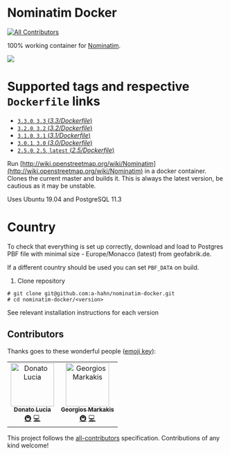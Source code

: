 # Nominatim Docker
[![All Contributors](https://img.shields.io/badge/all_contributors-2-orange.svg?style=flat-square)](#contributors)

100% working container for [Nominatim](https://github.com/openstreetmap/Nominatim).

[![](https://images.microbadger.com/badges/image/mediagis/nominatim.svg)](https://microbadger.com/images/mediagis/nominatim "Get your own image badge on microbadger.com")

# Supported tags and respective `Dockerfile` links #

- [`3.3.0`, `3.3`  (*3.3/Dockerfile*)](https://github.com/a-hahn/nominatim-docker/tree/master/3.3)
- [`3.2.0`, `3.2`  (*3.2/Dockerfile*)](https://github.com/a-hahn/nominatim-docker/tree/master/3.2)
- [`3.1.0`, `3.1`  (*3.1/Dockerfile*)](https://github.com/a-hahn/nominatim-docker/tree/master/3.1)
- [`3.0.1`, `3.0`  (*3.0/Dockerfile*)](https://github.com/a-hahn/nominatim-docker/tree/master/3.0)
- [`2.5.0`, `2.5`, `latest`  (*2.5/Dockerfile*)](https://github.com/a-hahn/nominatim-docker/tree/master/2.5)

Run [http://wiki.openstreetmap.org/wiki/Nominatim](http://wiki.openstreetmap.org/wiki/Nominatim) in a docker container. Clones the current master and builds it. This is always the latest version, be cautious as it may be unstable.

Uses Ubuntu 19.04 and PostgreSQL 11.3

# Country
To check that everything is set up correctly, download and load to Postgres PBF file with minimal size - Europe/Monacco (latest) from geofabrik.de.

If a different country should be used you can set `PBF_DATA` on build.

1. Clone repository

  ```
  # git clone git@github.com:a-hahn/nominatim-docker.git
  # cd nominatim-docker/<version>
  ```
See relevant installation instructions for each version

## Contributors

Thanks goes to these wonderful people ([emoji key](https://allcontributors.org/docs/en/emoji-key)):

<!-- ALL-CONTRIBUTORS-LIST:START - Do not remove or modify this section -->
<!-- prettier-ignore -->
<table><tr><td align="center"><a href="https://github.com/dlucia"><img src="https://avatars3.githubusercontent.com/u/1665623?v=4" width="100px;" alt="Donato Lucia"/><br /><sub><b>Donato Lucia</b></sub></a><br /><a href="#infra-dlucia" title="Infrastructure (Hosting, Build-Tools, etc)">🚇</a> <a href="https://github.com/mediagis/nominatim-docker/commits?author=dlucia" title="Code">💻</a></td><td align="center"><a href="https://github.com/geomark"><img src="https://avatars1.githubusercontent.com/u/1500692?v=4" width="100px;" alt="Georgios Markakis"/><br /><sub><b>Georgios Markakis</b></sub></a><br /><a href="#infra-geomark" title="Infrastructure (Hosting, Build-Tools, etc)">🚇</a> <a href="https://github.com/mediagis/nominatim-docker/commits?author=geomark" title="Code">💻</a></td></tr></table>

<!-- ALL-CONTRIBUTORS-LIST:END -->

This project follows the [all-contributors](https://github.com/all-contributors/all-contributors) specification. Contributions of any kind welcome!